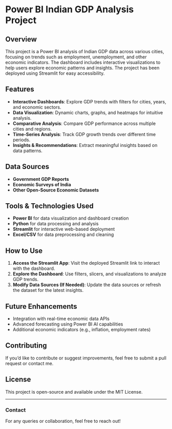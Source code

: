 # Power BI Indian GDP Analysis Project

## Overview
This project is a Power BI analysis of Indian GDP data across various cities, focusing on trends such as employment, unemployment, and other economic indicators. The dashboard includes interactive visualizations to help users explore economic patterns and insights. The project has been deployed using Streamlit for easy accessibility.

## Features
- **Interactive Dashboards**: Explore GDP trends with filters for cities, years, and economic sectors.
- **Data Visualization**: Dynamic charts, graphs, and heatmaps for intuitive analysis.
- **Comparative Analysis**: Compare GDP performance across multiple cities and regions.
- **Time-Series Analysis**: Track GDP growth trends over different time periods.
- **Insights & Recommendations**: Extract meaningful insights based on data patterns.

## Data Sources
- **Government GDP Reports**
- **Economic Surveys of India**
- **Other Open-Source Economic Datasets**

## Tools & Technologies Used
- **Power BI** for data visualization and dashboard creation
- **Python** for data processing and analysis
- **Streamlit** for interactive web-based deployment
- **Excel/CSV** for data preprocessing and cleaning

## How to Use
1. **Access the Streamlit App**: Visit the deployed Streamlit link to interact with the dashboard.
2. **Explore the Dashboard**: Use filters, slicers, and visualizations to analyze GDP trends.
3. **Modify Data Sources (If Needed)**: Update the data sources or refresh the dataset for the latest insights.

## Future Enhancements
- Integration with real-time economic data APIs
- Advanced forecasting using Power BI AI capabilities
- Additional economic indicators (e.g., inflation, employment rates)

## Contributing
If you’d like to contribute or suggest improvements, feel free to submit a pull request or contact me.

## License
This project is open-source and available under the MIT License.

---
### Contact
For any queries or collaboration, feel free to reach out!


